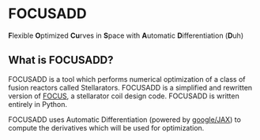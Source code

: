 # FOCUSADD
**F**lexible **O**ptimized **Cu**rves in **S**pace with **A**utomatic **D**ifferentiation (**D**uh)

## What is FOCUSADD?

FOCUSADD is a tool which performs numerical optimization of a class of fusion reactors called Stellarators. FOCUSADD is a simplified and rewritten version of [FOCUS](https://princetonuniversity.github.io/FOCUS/publications.html), a stellarator coil design code. FOCUSADD is written entirely in Python. 

FOCUSADD uses Automatic Differentiation (powered by [google/JAX](https://github.com/google/jax)) to compute the derivatives which will be used for optimization. 
